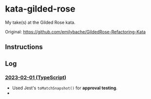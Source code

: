 # kata-gilded-rose

My take(s) at the Gilded Rose kata.

Original: https://github.com/emilybache/GildedRose-Refactoring-Kata

## Instructions

## Log

### [2023-02-01 (TypeScript)](./2023-02-01-ts/README.md)

- Used Jest's `toMatchSnapshot()` for **approval testing**.
-
